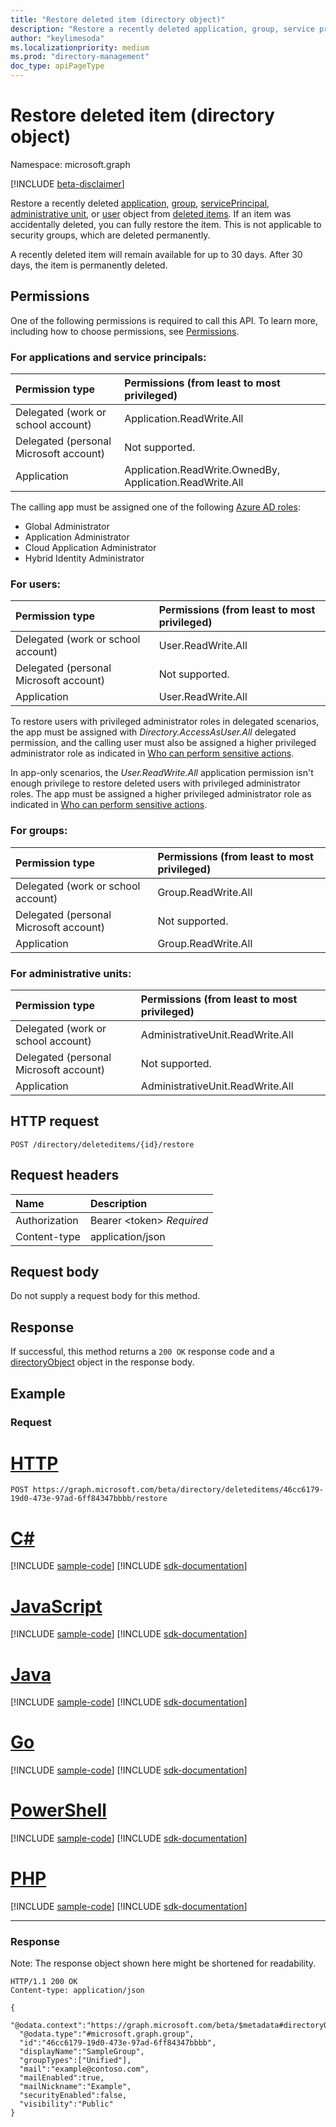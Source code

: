 ```yaml
---
title: "Restore deleted item (directory object)"
description: "Restore a recently deleted application, group, service principal, or user from deleted items."
author: "keylimesoda"
ms.localizationpriority: medium
ms.prod: "directory-management"
doc_type: apiPageType
---
```


# Restore deleted item (directory object)

Namespace: microsoft.graph

[!INCLUDE [beta-disclaimer](../../includes/beta-disclaimer.md)]

Restore a recently deleted [application](../resources/application.md), [group](../resources/group.md), [servicePrincipal](../resources/serviceprincipal.md), [administrative unit](../resources/administrativeunit.md), or [user](../resources/user.md) object from [deleted items](../resources/directory.md). If an item was accidentally deleted, you can fully restore the item. This is not applicable to security groups, which are deleted permanently.

A recently deleted item will remain available for up to 30 days. After 30 days, the item is permanently deleted.

## Permissions
One of the following permissions is required to call this API. To learn more, including how to choose permissions, see [Permissions](/graph/permissions-reference).

### For applications and service principals:

|Permission type      | Permissions (from least to most privileged)              |
|:--------------------|:---------------------------------------------------------|
|Delegated (work or school account) | Application.ReadWrite.All     |
|Delegated (personal Microsoft account) | Not supported.    |
|Application | Application.ReadWrite.OwnedBy, Application.ReadWrite.All |

The calling app must be assigned one of the following [Azure AD roles](/azure/active-directory/roles/permissions-reference):
+ Global Administrator
+ Application Administrator
+ Cloud Application Administrator
+ Hybrid Identity Administrator

### For users:

|Permission type      | Permissions (from least to most privileged)              |
|:--------------------|:---------------------------------------------------------|
|Delegated (work or school account) | User.ReadWrite.All |
|Delegated (personal Microsoft account) | Not supported. |
|Application | User.ReadWrite.All |

To restore users with privileged administrator roles in delegated scenarios, the app must be assigned with *Directory.AccessAsUser.All* delegated permission, and the calling user must also be assigned a higher privileged administrator role as indicated in [Who can perform sensitive actions](../resources/users.md#who-can-perform-sensitive-actions).

In app-only scenarios, the *User.ReadWrite.All* application permission isn't enough privilege to restore deleted users with privileged administrator roles. The app must be assigned a higher privileged administrator role as indicated in [Who can perform sensitive actions](../resources/users.md#who-can-perform-sensitive-actions).

### For groups:

|Permission type      | Permissions (from least to most privileged)              |
|:--------------------|:---------------------------------------------------------|
|Delegated (work or school account) | Group.ReadWrite.All |
|Delegated (personal Microsoft account) | Not supported.    |
|Application | Group.ReadWrite.All |

### For administrative units:

|Permission type      | Permissions (from least to most privileged)              |
|:--------------------|:---------------------------------------------------------|
|Delegated (work or school account) | AdministrativeUnit.ReadWrite.All |
|Delegated (personal Microsoft account) | Not supported.    |
|Application | AdministrativeUnit.ReadWrite.All |

## HTTP request
<!-- { "blockType": "ignored" } -->
```http
POST /directory/deleteditems/{id}/restore
```

## Request headers
| Name       | Description|
|:---------------|:----------|
| Authorization  | Bearer &lt;token&gt; *Required*|
| Content-type | application/json |

## Request body
Do not supply a request body for this method.

## Response

If successful, this method returns a `200 OK` response code and a [directoryObject](../resources/directoryobject.md) object in the response body.

## Example
### Request


# [HTTP](#tab/http)
<!-- {
  "blockType": "request",
  "name": "restore_directory_deleteditem"
}-->
```http
POST https://graph.microsoft.com/beta/directory/deleteditems/46cc6179-19d0-473e-97ad-6ff84347bbbb/restore
```

# [C#](#tab/csharp)
[!INCLUDE [sample-code](../includes/snippets/csharp/create-directoryobject-from-directory-csharp-snippets.md)]
[!INCLUDE [sdk-documentation](../includes/snippets/snippets-sdk-documentation-link.md)]

# [JavaScript](#tab/javascript)
[!INCLUDE [sample-code](../includes/snippets/javascript/create-directoryobject-from-directory-javascript-snippets.md)]
[!INCLUDE [sdk-documentation](../includes/snippets/snippets-sdk-documentation-link.md)]

# [Java](#tab/java)
[!INCLUDE [sample-code](../includes/snippets/java/create-directoryobject-from-directory-java-snippets.md)]
[!INCLUDE [sdk-documentation](../includes/snippets/snippets-sdk-documentation-link.md)]

# [Go](#tab/go)
[!INCLUDE [sample-code](../includes/snippets/go/create-directoryobject-from-directory-go-snippets.md)]
[!INCLUDE [sdk-documentation](../includes/snippets/snippets-sdk-documentation-link.md)]

# [PowerShell](#tab/powershell)
[!INCLUDE [sample-code](../includes/snippets/powershell/create-directoryobject-from-directory-powershell-snippets.md)]
[!INCLUDE [sdk-documentation](../includes/snippets/snippets-sdk-documentation-link.md)]

# [PHP](#tab/php)
[!INCLUDE [sample-code](../includes/snippets/php/create-directoryobject-from-directory-php-snippets.md)]
[!INCLUDE [sdk-documentation](../includes/snippets/snippets-sdk-documentation-link.md)]

---

### Response
Note: The response object shown here might be shortened for readability.
<!-- {
  "blockType": "response",
  "truncated": true,
  "@odata.type": "microsoft.graph.directoryObject"
} -->
```http
HTTP/1.1 200 OK
Content-type: application/json

{
  "@odata.context":"https://graph.microsoft.com/beta/$metadata#directoryObjects/$entity",
  "@odata.type":"#microsoft.graph.group",
  "id":"46cc6179-19d0-473e-97ad-6ff84347bbbb",
  "displayName":"SampleGroup",
  "groupTypes":["Unified"],
  "mail":"example@contoso.com",
  "mailEnabled":true,
  "mailNickname":"Example",
  "securityEnabled":false,
  "visibility":"Public"
}
```

<!-- uuid: 8fcb5dbc-d5aa-4681-8e31-b001d5168d79
2015-10-25 14:57:30 UTC -->
<!--
{
  "type": "#page.annotation",
  "description": "Create deletedItem",
  "keywords": "",
  "section": "documentation",
  "tocPath": "",
  "suppressions": [
  ]
}
-->


